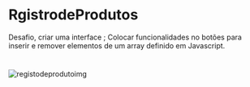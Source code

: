 # RgistrodeProdutos
Desafio, criar uma interface ;
Colocar funcionalidades no botões para inserir e remover elementos de um array definido em Javascript.
#
![registodeprodutoimg](https://user-images.githubusercontent.com/83802470/119157058-28744280-ba2b-11eb-9423-2bfe9319dca3.jpg)

